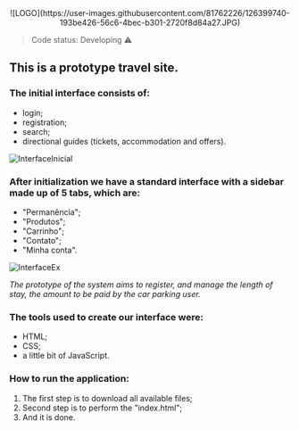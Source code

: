 <div align="center">
  ![LOGO](https://user-images.githubusercontent.com/81762226/126399740-193be426-56c6-4bec-b301-2720f8d84a27.JPG)
</div>

> Code status: Developing ⚠️

## This is a prototype travel site.

### The initial interface consists of:

+ login;
+ registration;
+ search;
+ directional guides (tickets, accommodation and offers).

![InterfaceInicial](https://user-images.githubusercontent.com/81762226/118535536-f60fd000-b720-11eb-89fd-88e9b5aa7e0d.gif)

### After initialization we have a standard interface with a sidebar made up of 5 tabs, which are:

+ "Permanência";
+ "Produtos";
+ "Carrinho";
+ "Contato";
+ "Minha conta".

![InterfaceEx](https://user-images.githubusercontent.com/81762226/118534751-f5c30500-b71f-11eb-8987-0ffaa1973f6f.gif)

*The prototype of the system aims to register, and manage the length of stay, the amount to be paid by the car parking user.*

### The tools used to create our interface were:

+ HTML;
+ CSS;
+ a little bit of JavaScript.

### How to run the application:

1. The first step is to download all available files;
2. Second step is to perform the "index.html";
3. And it is done.
